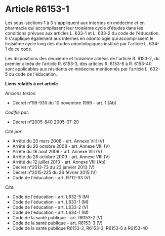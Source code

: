 # Article R6153-1

Les sous-sections 1 à 3 s'appliquent aux internes en médecine et en pharmacie qui accomplissent leur troisième cycle d'études
dans les conditions prévues aux articles L. 633-1 et L. 633-2 du code de l'éducation. Il s'applique également aux internes en
odontologie qui accomplissent le troisième cycle long des études odontologiques institué par l'article L. 634-1 de ce code.

Les dispositions des deuxième et troisième alinéas de l'article R. 6153-2, du premier alinéa de l'article R. 6153-3, des
articles R. 6153-6 à R. 6153-40 sont applicables aux résidents en médecine mentionnés par l'article L. 632-5 du code de
l'éducation.

**Liens relatifs à cet article**

_Anciens textes_:

  - Décret n°99-930 du 10 novembre 1999 - art. 1 (Ab)

_Codifié par_:

  - Décret n°2005-840 2005-07-20

_Cité par_:

  - Arrêté du 20 mars 2008 - art. Annexe VIII (V)
  - Arrêté du 20 octobre 2008 - art. Annexe VIII (V)
  - Arrêté du 18 août 2009 - art. Annexe VIII (V)
  - Arrêté du 26 octobre 2009 - art. Annexe VIII (V)
  - Arrêté du 12 juillet 2010 - art. Annexe VIII (Ab)
  - Décret n°2013-73 du 23 janvier 2013 (V)
  - Décret n°2015-225 du 26 février 2015 (V)
  - Code de l'éducation - art. R712-33 (V)

_Cite_:

  - Code de l'éducation - art. L632-5 (M)
  - Code de l'éducation - art. L633-1 (M)
  - Code de l'éducation - art. L633-2 (V)
  - Code de l'éducation - art. L634-1 (M)
  - Code de la santé publique - art. R6153-2 (V)
  - Code de la santé publique - art. R6153-3 (V)
  - Code de la santé publique R6153-2, R6153-3, R6153-6 à R6153-40
